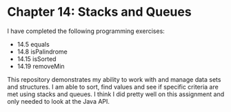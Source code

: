 # Chapter 14: Stacks and Queues

I have completed the following programming exercises:

- 14.5 equals
- 14.8 isPalindrome
- 14.15 isSorted
- 14.19 removeMin

This repository demonstrates my ability to work with and manage data sets and structures. I am able to sort, find values and see if specific criteria are met using stacks
and queues. I think I did pretty well on this assignment and only needed to look at the Java API. 
